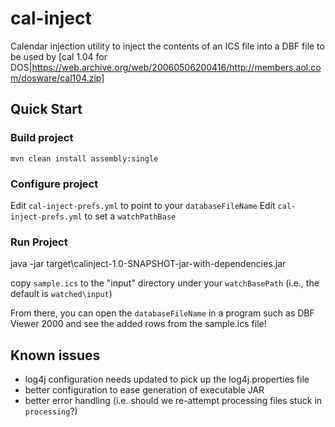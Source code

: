 # cal-inject
Calendar injection utility to inject the contents of an ICS file into a DBF file to be used by [cal 1.04 for DOS|https://web.archive.org/web/20060506200416/http://members.aol.com/dosware/cal104.zip]

## Quick Start

### Build project

`mvn clean install assembly:single `

### Configure project

Edit `cal-inject-prefs.yml` to point to your `databaseFileName`
Edit `cal-inject-prefs.yml` to set a `watchPathBase`

### Run Project

java -jar target\calinject-1.0-SNAPSHOT-jar-with-dependencies.jar

copy `sample.ics` to the "input" directory under your `watchBasePath` (i.e., the default is `watched\input`)

From there, you can open the `databaseFileName` in a program such as DBF Viewer 2000 and see the added rows from the sample.ics file!

## Known issues

* log4j configuration needs updated to pick up the log4j.properties file
* better configuration to ease generation of executable JAR
* better error handling (i.e. should we re-attempt processing files stuck in `processing`?)